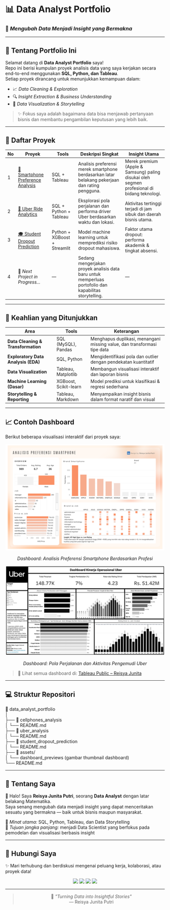 # 📊 **Data Analyst Portfolio**
### 🎯 *Mengubah Data Menjadi Insight yang Bermakna*  

---

## 👋 Tentang Portfolio Ini
Selamat datang di **Data Analyst Portfolio** saya!  
Repo ini berisi kumpulan proyek analisis data yang saya kerjakan secara end-to-end menggunakan **SQL, Python, dan Tableau**.  
Setiap proyek dirancang untuk menunjukkan kemampuan dalam:
- 📈 *Data Cleaning & Exploration*  
- 🔍 *Insight Extraction & Business Understanding*  
- 🎨 *Data Visualization & Storytelling*

> ✨ Fokus saya adalah bagaimana data bisa menjawab pertanyaan bisnis dan membantu pengambilan keputusan yang lebih baik.

---

## 🧩 Daftar Proyek  

| No | Proyek | Tools | Deskripsi Singkat | Insight Utama |
|----|--------|--------|------------------|----------------|
| 1 | [📱 Smartphone Preference Analysis](https://github.com/reisyajunita/cellphones_smartphone_analysis) | SQL + Tableau | Analisis preferensi merek smartphone berdasarkan latar belakang pekerjaan dan rating pengguna. | Merek premium (Apple & Samsung) paling disukai oleh segmen profesional di bidang teknologi. |
| 2 | [🚗 Uber Ride Analytics](https://github.com/reisyajunita/uber_analysis) | SQL + Python + Tableau | Eksplorasi pola perjalanan dan performa driver Uber berdasarkan waktu dan lokasi. | Aktivitas tertinggi terjadi di jam sibuk dan daerah bisnis utama. |
| 3 | [🎓 Student Dropout Prediction](https://github.com/reisyajunita/LaskarAI-Final-Portfolio/tree/main/08-Penerapan-DS-2) | Python + XGBoost + Streamlit | Model machine learning untuk memprediksi risiko dropout mahasiswa. | Faktor utama dropout: performa akademik & tingkat absensi. |
| 4 | 🚧 *Next Project in Progress...* | — | Sedang mengerjakan proyek analisis data baru untuk memperluas portofolio dan kapabilitas storytelling. | — |

---

## 🧠 Keahlian yang Ditunjukkan
| Area | Tools | Keterangan |
|-------|--------|-------------|
| **Data Cleaning & Transformation** | SQL (MySQL), Pandas | Menghapus duplikasi, menangani missing value, dan transformasi tipe data |
| **Exploratory Data Analysis (EDA)** | SQL, Python | Mengidentifikasi pola dan outlier dengan pendekatan kuantitatif |
| **Data Visualization** | Tableau, Matplotlib | Membangun visualisasi interaktif dan laporan bisnis |
| **Machine Learning (Dasar)** | XGBoost, Scikit-learn | Model prediksi untuk klasifikasi & regresi sederhana |
| **Storytelling & Reporting** | Tableau, Markdown | Menyampaikan insight bisnis dalam format naratif dan visual |

---

## 📈 Contoh Dashboard
Berikut beberapa visualisasi interaktif dari proyek saya:

<div align="center">
  <img src="assets/cellphones_dashboard.png" width="600"/>
  <p><i>Dashboard: Analisis Preferensi Smartphone Berdasarkan Profesi</i></p>
</div>

<div align="center">
  <img src="assets/uber_dashboard.png" width="600"/>
  <p><i>Dashboard: Pola Perjalanan dan Aktivitas Pengemudi Uber</i></p>
</div>

> 🔗 Lihat semua dashboard di: [Tableau Public – Reisya Junita](https://public.tableau.com/app/profile/reisya.junita)

---

## 💻 Struktur Repositori
📁 data_analyst_portfolio  
│  
├── 📁 cellphones_analysis  
│   └── README.md  
├── 📁 uber_analysis  
│   └── README.md  
├── 📁 student_dropout_prediction  
│   └── README.md  
├── 📁 assets/  
│   └── dashboard_previews (gambar thumbnail dashboard)  
└── README.md  

---

## 🧩 Tentang Saya
👋 Halo! Saya **Reisya Junita Putri**, seorang **Data Analyst** dengan latar belakang Matematika.  
Saya senang mengubah data menjadi insight yang dapat menceritakan sesuatu yang bermakna — baik untuk bisnis maupun masyarakat.  

📍 *Minat utama:* SQL, Python, Tableau, dan Data Storytelling  
🎯 *Tujuan jangka panjang:* menjadi Data Scientist yang berfokus pada pemodelan dan visualisasi berbasis insight  

---

## 🤝 Hubungi Saya
✨ Mari terhubung dan berdiskusi mengenai peluang kerja, kolaborasi, atau proyek data!  

<p align="center">
  <a href="https://www.linkedin.com/in/reisyajunita/"><img src="https://img.shields.io/badge/-LinkedIn-0077B5?style=for-the-badge&logo=linkedin&logoColor=white"/></a>
  <a href="mailto:reisyajunita@gmail.com"><img src="https://img.shields.io/badge/-Gmail-D14836?style=for-the-badge&logo=gmail&logoColor=white"/></a>
  <a href="https://www.instagram.com/reisyajunitaa/"><img src="https://img.shields.io/badge/-Instagram-E4405F?style=for-the-badge&logo=instagram&logoColor=white"/></a>
  <a href="https://public.tableau.com/app/profile/reisya.junita"><img src="https://img.shields.io/badge/-Tableau%20Public-E97627?style=for-the-badge&logo=tableau&logoColor=white"/></a>
</p>

---

<div align="center">

> 🌸 *"Turning Data into Insightful Stories"*  
> — Reisya Junita Putri  

</div>
